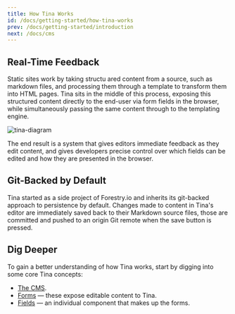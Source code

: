 ```yaml
---
title: How Tina Works
id: /docs/getting-started/how-tina-works
prev: /docs/getting-started/introduction
next: /docs/cms
---
```

## Real-Time Feedback

Static sites work by taking structu ared content from a source, such as markdown files, and processing them through a template to transform them into HTML pages. Tina sits in the middle of this process, exposing this structured content directly to the end-user via form fields in the browser, while simultaneously passing the same content through to the templating engine.

![tina-diagram](/img/how_tina_works_asset.png)

The end result is a system that gives editors immediate feedback as they edit content, and gives developers precise control over which fields can be edited and how they are presented in the browser.

## Git-Backed by Default

Tina started as a side project of Forestry.io and inherits its git-backed approach to persistence by default. Changes made to content in Tina's editor are immediately saved back to their Markdown source files, those are committed and pushed to an origin Git remote when the save button is pressed.

## Dig Deeper

To gain a better understanding of how Tina works, start by digging into some core Tina concepts:

* [The CMS](https://tinacms.org/docs/cms).
* [Forms](https://tinacms.org/docs/forms) — these expose editable content to Tina.
* [Fields](https://tinacms.org/docs/fields) — an individual component that makes up the forms.